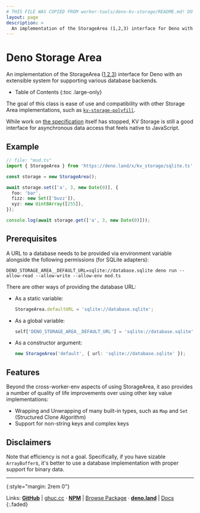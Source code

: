 ```yaml
---
# THIS FILE WAS COPIED FROM worker-tools/deno-kv-storage/README.md! DO NOT MODIFY DIRECTLY!
layout: page
description: >
  An implementation of the StorageArea (1,2,3) interface for Deno with an extensible system for supporting various database backends.
---
```


# Deno Storage Area

An implementation of the StorageArea ([1],[2],[3]) interface for Deno with an extensible system for supporting various database backends.

<noscript></noscript>
* Table of Contents
{:toc .large-only}

The goal of this class is ease of use and compatibility with other Storage Area implementations, 
such as [`kv-storage-polyfill`](https://github.com/GoogleChromeLabs/kv-storage-polyfill).

While work on [the specification](https://wicg.github.io/kv-storage/) itself has stopped, 
KV Storage is still a good interface for asynchronous data access that feels native to JavaScript.

## Example

```ts
// file: "mod.ts"
import { StorageArea } from 'https://deno.land/x/kv_storage/sqlite.ts';

const storage = new StorageArea();

await storage.set(['a', 3, new Date(0)], { 
  foo: 'bar',
  fizz: new Set(['buzz']),
  xyz: new Uint8Array([255]),
});

console.log(await storage.get(['a', 3, new Date(0)]));
```

## Prerequisites

A URL to a database needs to be provided via environment variable alongside the following permissions (for SQLite adapters):

    DENO_STORAGE_AREA__DEFAULT_URL=sqlite://database.sqlite deno run --allow-read --allow-write --allow-env mod.ts

There are other ways of providing the database URL:

*  As a static variable:

   ```ts
   StorageArea.defaultURL = 'sqlite://database.sqlite';
   ```

*  As a global variable:

   ```ts
   self['DENO_STORAGE_AREA__DEFAULT_URL'] = 'sqlite://database.sqlite';
   ```

*  As a constructor argument:

   ```ts
   new StorageArea('default', { url: 'sqlite://database.sqlite' });
   ```


[1]: https://developers.google.com/web/updates/2019/03/kv-storage
[2]: https://css-tricks.com/kv-storage/
[3]: https://github.com/WICG/kv-storage

## Features

Beyond the cross-worker-env aspects of using StorageArea, it aso provides a number of quality of life improvements over using other key value implementations:

* Wrapping and Unwrapping of many built-in types, such as `Map` and `Set` (Structured Clone Algorithm)
* Support for non-string keys and complex keys

## Disclaimers

Note that efficiency is not a goal. Specifically, if you have sizable `ArrayBuffer`s,
it's better to use a database implementation with proper support for binary data.

***
{:style="margin: 2rem 0"}

Links:
[__GitHub__](https://github.com/worker-tools/deno-kv-storage)
| [ghuc.cc](https://ghuc.cc/worker-tools/deno-kv-storage/mod.ts)
· [__NPM__](https://www.npmjs.com/package/@worker-tools/deno-kv-storage) 
| [Browse Package](https://unpkg.com/browse/@worker-tools/deno-kv-storage/)
· [__deno.land__](https://deno.land/x/kv_storage)
| [Docs](https://doc.deno.land/https://raw.githubusercontent.com/worker-tools/deno-kv-storage/master/mod.ts)
{:.faded}
<br/>